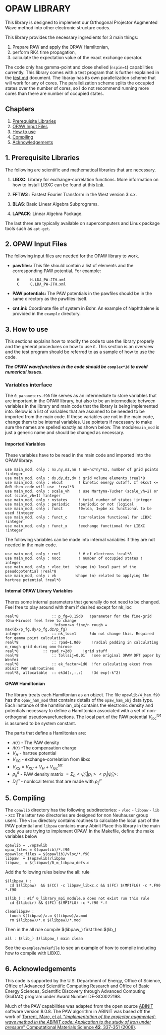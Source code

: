 

# OPAW LIBRARY 

This library is designed to implement our Orthogonal Projector Augmented Wave method into other electronic structure codes. 

This library provides the necessary ingredients for 3 main things:

  1. Prepare PAW and apply the OPAW Hamiltonian,
  2. perform RK4 time propagation,
  3. calculate the expectation value of the exact exchange operator.

The code only has gamma-point and close shelled (`nspin=1`) capabilities currently. This library comes with a test program that is further explained in the [test.md](docs/test.md) document. The libaray has its own parallelization scheme that will work for any of cores. The parallelization scheme splits the occupied states over the number of cores, so I do not recommend running more cores than there are number of occupied states. 


## Chapters

  1. [Prerequisite Libraries ](#prequisites) 
  2. [OPAW Input Files](#input)
  3. [How to use](#how_to)
  5. [Compiling](#compiling)  
  6. [Acknowledgements](#acknowledgements)

##      <a id="prequisites"></a>     1.   Prerequisite Libraries 
The following are scientific and mathematical libraries that are necessary. 

  1. **LIBXC**: Library for exchange-correlation functions. More information on how to install LIBXC can be found at this [link](https://libxc.gitlab.io/).

  2. **FFTW3** : Fastest Fourier Transform in the West version 3.x.x.

  3. **BLAS**: Basic Linear Algebra Subprograms.

  4. **LAPACK**: Linear Algebra Package.

The last three are typically available on supercomputers and Linux package tools such as `apt-get`.

##    <a id="input"></a>        2.     OPAW Input Files

The following input files are needed for the OPAW library to work. 

- **pawfiles:** This file should contain a list of elements and the corresponding PAW potential.   For example:

	    H     H.LDA_PW-JTH.xml
	    C     C.LDA_PW-JTH.xml

- **PAW potentials:** The PAW potentials in the pawfiles should be in the same directory as the pawfiles itself.
- **cnt.ini:** Coordinate file of system in Bohr. An example of Naphthalene is provided in the `example` directory.


##  <a id="how_to"></a>   3. How to use

This sections explains how to modify the code to use the library properly and the general procedures on how to use it. This section is an overview and the test program should be referred to as a sample of how to use the code.

***The OPAW wavefunctions in the code should be `complex*16` to avoid numerical issues.***

###  Variables interface

The `0_parameters.f90` file serves as an intermediate to store variables that are important in the OPAW library, but also to be an intermediate between variables in the library and main code that the library is being implemented into. Below is a list of variables that are assumed to be needed to be imported from the main code. If these variables are not in the main code, change them to be internal variables. Use pointers if necessary to make sure the names are spelled exactly as shown below. The module`main_mod` is just a generic name and should be changed as necessary. 

 
 #### Imported Variables
 
These variables have to be read in the main code and imported into the OPAW library:  

	use main_mod, only : nx,ny,nz,nn ! nn=nx*ny*nz, number of grid points !integer
	use main_mod, only : dx,dy,dz,dv ! grid volume elements !real*8
	use main_mod, only : ekcut       ! kinetic energy cutoff. If ekcut <= 0d0 then code will use  !real*8
	use main_mod, only : scale_vh    ! use Martyna-Tucker (scale_vh=2) or not (scale_vh=1) !integer
	use main_mod, only : nstates     ! total number of states !integer
	use main_mod, only : periodic    !periodic or not !logical
	use main_mod, only : funct       !0=lda, 1=pbe xc functional to be used !integer
	use main_mod, only : funct_c     !correlation functional for LIBXC !integer
	use main_mod, only : funct_x     !exchange functional for LIBXC !integer
	
The following variables can be made into internal variables if they are not needed in the main code.

	use main_mod, only : rnel        ! # of electrons !real*8
	use main_mod, only : nocc        ! number of occupied states !	integer
	use main_mod, only : vloc_tot  !shape (n) local part of the pseudopotential !real*8
	use main_mod, only : vk        !shape (n) related to applying the hartree potential !real*8

#### Internal OPAW Library Variables
Theres some internal parameters that generally do not need to be changed. Feel free to play around with them if desired except for nk_loc

	real*8               :: p_fg=0.15d0   !parameter for the fine-grid (Ono-Hirose) feel free to change
                          !nfovnr=n_fine/n_rough = max(dx/p_fg,dy/p_fg,dz/p_fg) 
	integer              :: nk_loc=1      !do not change this. Required for gamma point calculation.
	real*8               :: rpad=1.0d0     !radial padding in calculating n_rough grid during ono-hirose
	real*8  	     :: rpad_r=2d0     !grid stuff
	real*8               :: tollsij=0.01   !see original OPAW DFT paper by Wenfei
	real*8               :: ek_factor=1d0  !for calculating ekcut from abinit PAW subroutines
	real*8, allocatable  :: ek3d(:,:,:)    !3d exp(-k^2)

#### OPAW Hamiltonian

The library treats each Hamiltonian as an object. The file `opawlib/4_ham.f90` has the `opaw_ham_mod` that contains details of the `opaw_ham_obj` data type. Each instance of the hamtilonian_obj contains the electronic density and potentials necessary to define a Hamiltonian associated with a set of non-orthogonal pseudowavefunctions. The local part of the PAW potential $V_{loc}^{tot}$ is assumed to be system constant. 

The parts that define a Hamiltonian are:
 - $n(r)$         - The PAW density
 - $\hat{n}(r)$   -The compensation charge
 - $V_{H}$        - hartree potential
 - $V_{XC}$       - exchange-correlation from libxc
 - $V_{KS}$       = $V_{XC}$ + $V_{H}$ + $V_{loc}^{tot}$
 - $\rho^{a}_{ij}$ - PAW density matrix $=\Sigma_n <\tilde{\psi}_n|p_i>< p_j|\tilde{\psi}_n>$: 
 - $D_{ij}^{a}$   - nonlocal terms that are made with $\rho^a_{ij}$


##   <a id="compiling"></a> 5. Compiling

The `opawlib` directory has the following subdirectories:
	- `vloc`
	- `libpaw`
	- `lib`
	- `XCI`
The latter two directories are designed for non Neuhauser group users. The `vloc` directory contains routines to calculate the local part of the PAW potential and `libpaw` contains many Abinit Place this library in the main code you are trying to implement  OPAW. In the Makefile, define the make variables below

	opawlib = ./opawlib
	opaw_files = $(opawlib)/*.f90
	opawvloc_files = $(opawlib)/vloc/*.f90
	libpaw  = $(opawlib)/libpaw
	libpaw_  = $(libpaw)/0_m_libpaw_defs.o

Add the following rules below the all: rule

	$(libpaw_) :
	  cd $(libpaw)  && $(CC) -c libpaw_libxc.c && $(FC) $(MPIFLG) -c *.F90 *.f90

	$(lib_) : #if 0_library_mpi_module.o does not exist run this rule
	  cd $(libdir) && $(FC) $(MPIFLG) -c *.f90 *.f

	cleanlibpaw :
	  touch $(libpaw)/a.o $(libpaw)/a.mod
	  rm $(libpaw)/*.o $(libpaw)/*.mod

Then in the all rule compile $(libpaw_) first then $(lib_)

	all : $(lib_) $(libpaw_) main clean

See the `examples/makefile` to see an example of how to compile including how to compile with LIBXC.

##   <a id="acknowledgements"></a> 6.  Acknowledgements

This code is supported by the U.S. Department of Energy, Office of Science, Office of Advanced Scientific Computing Research and Office of Basic Energy Sciences, Scientific Discovery through Advanced Computing (SciDAC) program under Award Number DE-SC0022198.

Much of the PAW capabilities was adapted from the open source [ABINIT](https://www.abinit.org/) software version 8.0.8. The PAW algorithm in ABINIT was based off the work of [Torrent, Marc, et al. "_Implementation of the projector augmented-wave method in the ABINIT code: Application to the study of iron under pressure_" Computational Materials Science **42**, 337-351 (2008)](https://doi.org/10.1016/j.commatsci.2007.07.020).
